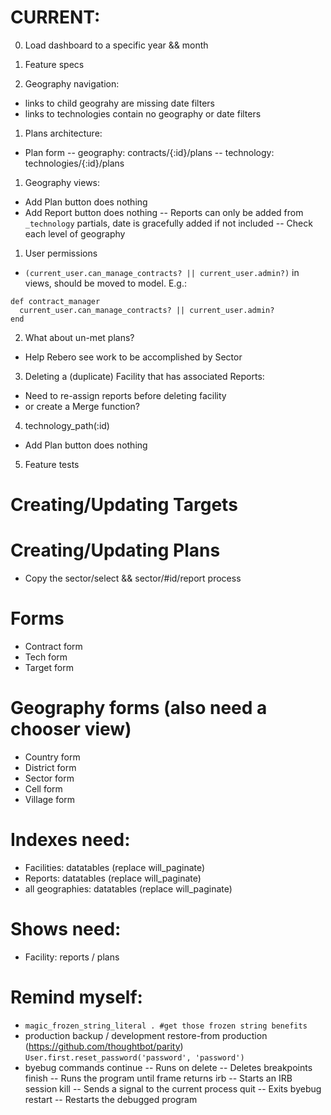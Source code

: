 # CURRENT:
0. Load dashboard to a specific year && month

0. Feature specs

0. Geography navigation:
- links to child geograhy are missing date filters
- links to technologies contain no geography or date filters

1. Plans architecture:
- Plan form
-- geography: contracts/{:id}/plans
-- technology: technologies/{:id}/plans

1. Geography views:
- Add Plan button does nothing
- Add Report button does nothing
-- Reports can only be added from `_technology` partials, date is gracefully added if not included
-- Check each level of geography

1. User permissions
- `(current_user.can_manage_contracts? || current_user.admin?)` in views, should be moved to model. E.g.:
```
def contract_manager
  current_user.can_manage_contracts? || current_user.admin?
end
```

2. What about un-met plans?
- Help Rebero see work to be accomplished by Sector

3. Deleting a (duplicate) Facility that has associated Reports:
- Need to re-assign reports before deleting facility
- or create a Merge function?

4. technology_path(:id)
- Add Plan button does nothing

5. Feature tests

# Creating/Updating Targets

# Creating/Updating Plans
* Copy the sector/select && sector/#id/report process

# Forms
- Contract form
- Tech form
- Target form


# Geography forms (also need a chooser view)
- Country form
- District form
- Sector form
- Cell form
- Village form

# Indexes need:
- Facilities: datatables (replace will_paginate)
- Reports: datatables (replace will_paginate)
- all geographies: datatables (replace will_paginate)

# Shows need:
- Facility: reports / plans

# Remind myself:
* `magic_frozen_string_literal . #get those frozen string benefits`
* production backup / development restore-from production (https://github.com/thoughtbot/parity)
  `User.first.reset_password('password', 'password')`
* byebug commands
    continue   -- Runs on
    delete     -- Deletes breakpoints
    finish     -- Runs the program until frame returns
    irb        -- Starts an IRB session
    kill       -- Sends a signal to the current process
    quit       -- Exits byebug
    restart    -- Restarts the debugged program
